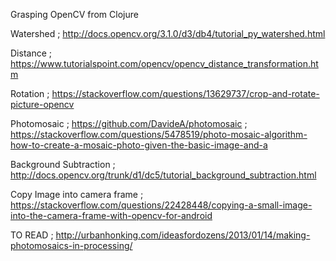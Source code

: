 Grasping OpenCV from Clojure

Watershed
; http://docs.opencv.org/3.1.0/d3/db4/tutorial_py_watershed.html

Distance
; https://www.tutorialspoint.com/opencv/opencv_distance_transformation.htm

Rotation
; https://stackoverflow.com/questions/13629737/crop-and-rotate-picture-opencv

Photomosaic
; https://github.com/DavideA/photomosaic
; https://stackoverflow.com/questions/5478519/photo-mosaic-algorithm-how-to-create-a-mosaic-photo-given-the-basic-image-and-a

Background Subtraction
; http://docs.opencv.org/trunk/d1/dc5/tutorial_background_subtraction.html

Copy Image into camera frame
; https://stackoverflow.com/questions/22428448/copying-a-small-image-into-the-camera-frame-with-opencv-for-android

TO READ
; http://urbanhonking.com/ideasfordozens/2013/01/14/making-photomosaics-in-processing/
